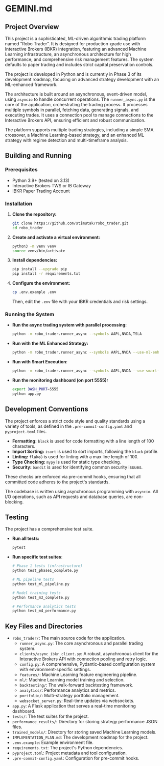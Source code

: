 # GEMINI.md

## Project Overview

This project is a sophisticated, ML-driven algorithmic trading platform named "Robo Trader". It is designed for production-grade use with Interactive Brokers (IBKR) integration, featuring an advanced Machine Learning infrastructure, an asynchronous architecture for high performance, and comprehensive risk management features. The system defaults to paper trading and includes strict capital preservation controls.

The project is developed in Python and is currently in Phase 3 of its development roadmap, focusing on advanced strategy development with an ML-enhanced framework.

The architecture is built around an asynchronous, event-driven model, using `asyncio` to handle concurrent operations. The `runner_async.py` is the core of the application, orchestrating the trading process. It processes multiple symbols in parallel, fetching data, generating signals, and executing trades. It uses a connection pool to manage connections to the Interactive Brokers API, ensuring efficient and robust communication.

The platform supports multiple trading strategies, including a simple SMA crossover, a Machine Learning-based strategy, and an enhanced ML strategy with regime detection and multi-timeframe analysis.

## Building and Running

### Prerequisites

*   Python 3.9+ (tested on 3.13)
*   Interactive Brokers TWS or IB Gateway
*   IBKR Paper Trading Account

### Installation

1.  **Clone the repository:**
    ```bash
    git clone https://github.com/stimutak/robo_trader.git
    cd robo_trader
    ```
2.  **Create and activate a virtual environment:**
    ```bash
    python3 -m venv venv
    source venv/bin/activate
    ```
3.  **Install dependencies:**
    ```bash
    pip install --upgrade pip
    pip install -r requirements.txt
    ```
4.  **Configure the environment:**
    ```bash
    cp .env.example .env
    ```
    Then, edit the `.env` file with your IBKR credentials and risk settings.

### Running the System

*   **Run the async trading system with parallel processing:**
    ```bash
    python -m robo_trader.runner_async --symbols AAPL,NVDA,TSLA
    ```
*   **Run with the ML Enhanced Strategy:**
    ```bash
    python -m robo_trader.runner_async --symbols AAPL,NVDA --use-ml-enhanced
    ```
*   **Run with Smart Execution:**
    ```bash
    python -m robo_trader.runner_async --symbols AAPL,NVDA --use-smart-execution
    ```
*   **Run the monitoring dashboard (on port 5555):**
    ```bash
    export DASH_PORT=5555
    python app.py
    ```

## Development Conventions

The project enforces a strict code style and quality standards using a variety of tools, as defined in the `.pre-commit-config.yaml` and `pyproject.toml` files.

*   **Formatting:** `black` is used for code formatting with a line length of 100 characters.
*   **Import Sorting:** `isort` is used to sort imports, following the `black` profile.
*   **Linting:** `flake8` is used for linting with a max line length of 100.
*   **Type Checking:** `mypy` is used for static type checking.
*   **Security:** `bandit` is used for identifying common security issues.

These checks are enforced via pre-commit hooks, ensuring that all committed code adheres to the project's standards.

The codebase is written using asynchronous programming with `asyncio`. All I/O operations, such as API requests and database queries, are non-blocking.

## Testing

The project has a comprehensive test suite.

*   **Run all tests:**
    ```bash
    pytest
    ```
*   **Run specific test suites:**
    ```bash
    # Phase 1 tests (infrastructure)
    python test_phase1_complete.py

    # ML pipeline tests
    python test_ml_pipeline.py

    # Model training tests
    python test_m3_complete.py

    # Performance analytics tests
    python test_m4_performance.py
    ```

## Key Files and Directories

*   `robo_trader/`: The main source code for the application.
    *   `runner_async.py`: The core asynchronous and parallel trading system.
    *   `clients/async_ibkr_client.py`: A robust, asynchronous client for the Interactive Brokers API with connection pooling and retry logic.
    *   `config.py`: A comprehensive, Pydantic-based configuration system with environment-specific settings.
    *   `features/`: Machine Learning feature engineering pipeline.
    *   `ml/`: Machine Learning model training and selection.
    *   `backtesting/`: The walk-forward backtesting framework.
    *   `analytics/`: Performance analytics and metrics.
    *   `portfolio/`: Multi-strategy portfolio management.
    *   `websocket_server.py`: Real-time updates via websockets.
*   `app.py`: A Flask application that serves a real-time monitoring dashboard.
*   `tests/`: The test suites for the project.
*   `performance_results/`: Directory for storing strategy performance JSON files.
*   `trained_models/`: Directory for storing saved Machine Learning models.
*   `IMPLEMENTATION_PLAN.md`: The development roadmap for the project.
*   `.env.example`: Example environment file.
*   `requirements.txt`: The project's Python dependencies.
*   `pyproject.toml`: Project metadata and tool configuration.
*   `.pre-commit-config.yaml`: Configuration for pre-commit hooks.